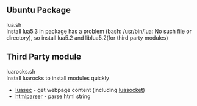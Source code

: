 ## Ubuntu Package
lua.sh <br>
Install lua5.3 in package has a problem (bash: /usr/bin/lua: No such file or directory), so install lua5.2 and liblua5.2(for third party modules)

## Third Party module
luarocks.sh <br>
Install luarocks to install modules quickly
* [luasec](https://luarocks.org/modules/brunoos/luasec) - get webpage content (including [luasocket](https://luarocks.org/modules/luarocks/luasocket))
* [htmlparser](https://luarocks.org/modules/luarocks/htmlparser) - parse html string
